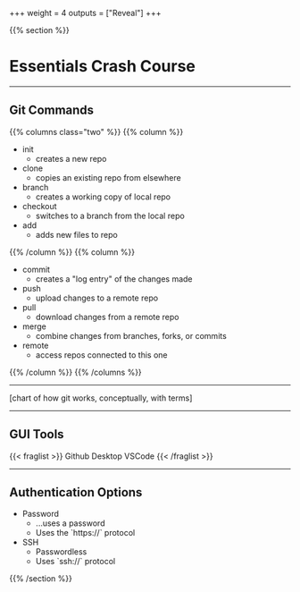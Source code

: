 +++
weight = 4
outputs = ["Reveal"]
+++

{{% section %}}

# Essentials Crash Course

---

## Git Commands

{{% columns class="two" %}}
{{% column %}}
- init
    - creates a new repo
- clone
    - copies an existing repo from elsewhere
- branch
    - creates a working copy of local repo
- checkout
    - switches to a branch from the local repo
- add
    - adds new files to repo

{{% /column %}}
{{% column %}}

- commit
    - creates a "log entry" of the changes made
- push
    - upload changes to a remote repo
- pull
    - download changes from a remote repo
- merge
    - combine changes from branches, forks, or commits
- remote
    - access repos connected to this one

{{% /column %}}
{{% /columns %}}

---

[chart of how git works, conceptually, with terms]

---

## GUI Tools

{{< fraglist >}}
Github Desktop
VSCode
{{< /fraglist >}}

---

## Authentication Options

<ul>
    <li class="fragment">Password
        <ul>
            <li class="fragment">...uses a password</li>
            <li class="fragment">Uses the `https://` protocol</li>
        </ul>
    </li>
    <li class="fragment">SSH
        <ul>
            <li class="fragment">Passwordless
            <li class="fragment">Uses `ssh://` protocol
        </ul>
    </li>
</ul>

{{% /section %}}
